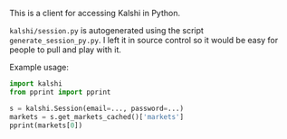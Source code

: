 This is a client for accessing Kalshi in Python.

`kalshi/session.py` is autogenerated using the script
`generate_session_py.py`.  I left it in source control so it would be
easy for people to pull and play with it.

Example usage:

```py
import kalshi
from pprint import pprint

s = kalshi.Session(email=..., password=...)
markets = s.get_markets_cached()['markets']
pprint(markets[0])
```
